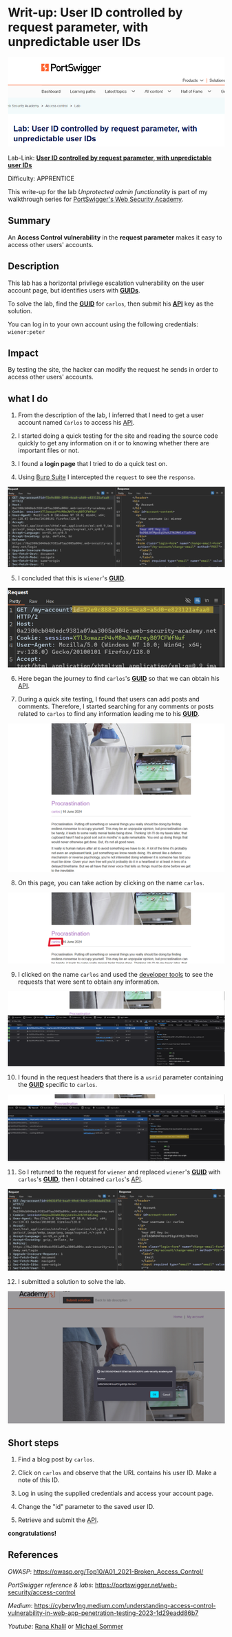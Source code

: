# Writ-up: User ID controlled by request parameter, with unpredictable user IDs

![](img/logl.png)

Lab-Link: **[User ID controlled by request parameter, with unpredictable user IDs](https://portswigger.net/web-security/access-control/lab-user-id-controlled-by-request-parameter-with-unpredictable-user-ids)**

Difficulty: APPRENTICE

This write-up for the lab *Unprotected admin functionality* is part of my walkthrough series for [PortSwigger's Web Security Academy](https://portswigger.net/web-security).

## Summary

An __Access Control vulnerability__ in the __request parameter__ makes it easy to access other users' accounts.

## Description

 This lab has a horizontal privilege escalation vulnerability on the user account page, but identifies users with __[GUIDs](https://www.techtarget.com/searchwindowsserver/definition/GUID-global-unique-identifier)__.

To solve the lab, find the __[GUID](https://www.techtarget.com/searchwindowsserver/definition/GUID-global-unique-identifier)__ for `carlos`, then submit his __[API](https://www.ibm.com/topics/api)__ key as the solution.

You can log in to your own account using the following credentials: `wiener:peter` 

## Impact

By testing the site, the hacker can modify the request he sends in order to access other users' accounts.

## what I do

1. From the description of the lab, I inferred that I need to get a user account named `Carlos` to access his [API](https://www.ibm.com/topics/api).

2. I started doing a quick testing for the site and reading the source code quickly to get any information on it or to knowing whether there are important files or not.

3. I found a **login page** that I tried to do a quick test on.

4. Using [Burp Suite](https://portswigger.net/burp/communitydownload) I intercepted the `request` to see the `response`.

![](img/wiener_api.png)

5. I concluded that this is `wiener`'s __[GUID](https://www.techtarget.com/searchwindowsserver/definition/GUID-global-unique-identifier)__.

![](img/wiener_GUID.png)

6. Here began the journey to find `carlos`'s __[GUID](https://www.techtarget.com/searchwindowsserver/definition/GUID-global-unique-identifier)__ so that we can obtain his [API](https://www.ibm.com/topics/api).

7. During a quick site testing, I found that users can add posts and comments. Therefore, I started searching for any comments or posts related to `carlos` to find any information leading me to his __[GUID](https://www.techtarget.com/searchwindowsserver/definition/GUID-global-unique-identifier)__.

![](img/carlso_post.png)

8. On this page, you can take action by clicking on the name `carlos`.

![](img/carlso_action.png)

9. I clicked on the name `carlos` and used the [developer tools](https://developer.chrome.com/docs/devtools/network) to see the requests that were sent to obtain any information.

![](img/developer_tool.png)

10. I found in the request headers that there is a `usrid` parameter containing the __[GUID](https://www.techtarget.com/searchwindowsserver/definition/GUID-global-unique-identifier)__ specific to `carlos`.

![](img/carlis_usrid.png)

11. So I returned to the request for `wiener` and replaced `wiener`'s __[GUID](https://www.techtarget.com/searchwindowsserver/definition/GUID-global-unique-identifier)__ with `carlos`'s __[GUID](https://www.techtarget.com/searchwindowsserver/definition/GUID-global-unique-identifier)__, then I obtained `carlos`'s [API](https://www.ibm.com/topics/api).

![](img/carlos_api.png)

12. I submitted a solution to solve the lab.

![](img/submit_solution.png)

## Short steps

1. Find a blog post by `carlos`.

2. Click on `carlos` and observe that the URL contains his user ID. Make a note of this ID.

3. Log in using the supplied credentials and access your account page.

4. Change the "id" parameter to the saved user ID.

5. Retrieve and submit the [API](https://www.ibm.com/topics/api).

__congratulations!__

## References

*OWASP*: https://owasp.org/Top10/A01_2021-Broken_Access_Control/

*PortSwigger reference & labs*: https://portswigger.net/web-security/access-control


*Medium*: https://cyberw1ng.medium.com/understanding-access-control-vulnerability-in-web-app-penetration-testing-2023-1d29eadd86b7


*Youtube*: [Rana Khalil](https://youtu.be/aaIfsH-fP5c?si=OBPkhMBCQyrMm1fp) or [Michael Sommer](https://youtu.be/KMM4VkXVdjw?si=SBxMzkcBETU_hwxi)